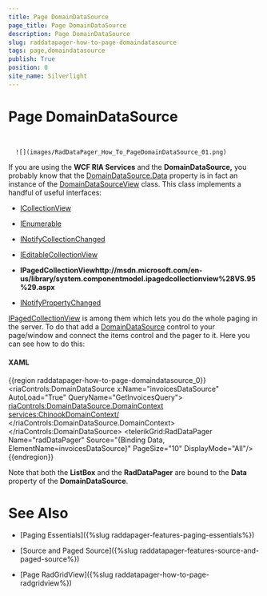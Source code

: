 ```yaml
---
title: Page DomainDataSource
page_title: Page DomainDataSource
description: Page DomainDataSource
slug: raddatapager-how-to-page-domaindatasource
tags: page,domaindatasource
publish: True
position: 0
site_name: Silverlight
---
```


# Page DomainDataSource



## 




         
      ![](images/RadDataPager_How_To_PageDomainDataSource_01.png)

If you are using the __WCF RIA Services__ and the __DomainDataSource,__ you probably know that the [DomainDataSource.Data](http://msdn.microsoft.com/en-us/library/system.windows.controls.domaindatasource.data%28VS.91%29.aspx) property is in fact an instance of the [DomainDataSourceView](http://msdn.microsoft.com/en-us/library/system.windows.controls.ria.domaindatasourceview%28VS.91%29.aspx) class. This class implements a handful of useful interfaces:

* [ICollectionView](http://msdn.microsoft.com/en-us/library/system.componentmodel.icollectionview.aspx)

* [IEnumerable](http://msdn.microsoft.com/en-us/library/system.collections.ienumerable.aspx)

* [INotifyCollectionChanged](http://msdn.microsoft.com/en-us/library/system.collections.specialized.inotifycollectionchanged.aspx)

* [IEditableCollectionView](http://msdn.microsoft.com/en-us/library/system.componentmodel.ieditablecollectionview.aspx)

* __IPagedCollectionViewhttp://msdn.microsoft.com/en-us/library/system.componentmodel.ipagedcollectionview%28VS.95%29.aspx__

* [INotifyPropertyChanged](http://msdn.microsoft.com/en-us/library/system.componentmodel.inotifypropertychanged.aspx)

[IPagedCollectionView](http://msdn.microsoft.com/en-us/library/system.componentmodel.ipagedcollectionview%28VS.95%29.aspx) is among them which lets you do the whole paging in the server. To do that add a [DomainDataSource](http://msdn.microsoft.com/en-us/library/system.windows.controls.domaindatasource%28VS.91%29.aspx) control to your page/window and connect the items control and the pager to it. Here you can see how to do this:

#### __XAML__

{{region raddatapager-how-to-page-domaindatasource_0}}
	<riaControls:DomainDataSource x:Name="invoicesDataSource"
	                              AutoLoad="True"
	                              QueryName="GetInvoicesQuery">
	    <riaControls:DomainDataSource.DomainContext>
	          <services:ChinookDomainContext/>
	    </riaControls:DomainDataSource.DomainContext>
	</riaControls:DomainDataSource>
	<ListBox Name="itemsControl"
	      ItemsSource="{Binding Data, ElementName=invoicesDataSource}"/>
	<telerikGrid:RadDataPager Name="radDataPager"
	             Source="{Binding Data, ElementName=invoicesDataSource}"
	             PageSize="10"
	             DisplayMode="All"/>
	{{endregion}}



Note that both the __ListBox__ and the __RadDataPager__ are bound to the __Data__ property of the __DomainDataSource__. 

# See Also

 * [Paging Essentials]({%slug raddapager-features-paging-essentials%})

 * [Source and Paged Source]({%slug raddatapager-features-source-and-paged-source%})

 * [Page RadGridView]({%slug raddatapager-how-to-page-radgridview%})
